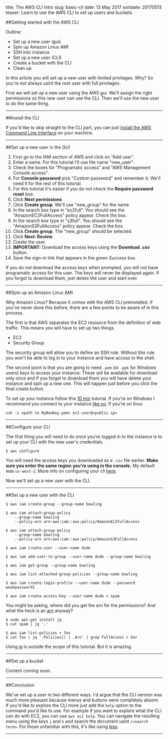 title: The AWS CLI Intro
slug: basic-cli
date: 13 May 2017
sortdate: 20170513
teaser: Learn to use the AWS CLI to set up users and buckets.

##Getting started with the AWS CLI

Outline:

* Set up a new user (gui)
* Spin up Amazon Linux AMI
* SSH into instance
* Set up a new user (CLI)
* Create a bucket with the CLI
* Clean up

In this article you will set up a new user with limited privilages. Why? So you're not always usint the root user with full privilages.

First we will set up a new user using the AWS gui. We'll assign the right permissions so this new user can use the CLI. Then we'll use the new user to do the same thing.

---

##Install the CLI

If you'd like to skip straight to the CLI part, you can just [install the AWS Command Line Interface][1] on your machine.

---

##Set up a new user in the GUI

1. First go to the IAM section of AWS and click on "Add user".
2. Enter a name. For this tutorial I'll use the name "new_user".
3. Check the boxes for "Programatic access" and "AWS Management Console access".
4. For **Console password** pick "Custom password" and remember it. We'll need it for the rest of this tutorial.
5. For this tutorial it's easier if you do not check the **Require password reset** box.
6. Click **Next permissions**
7. Click **Create group**. We'll use "new_group" for the name.
8. In the search box type in "ec2full". You should see the "AmazonEC2FullAccess" policy appear. Check the box.
9. In the search box type in "s3full". You should see the "AmazonS3FullAccess" policy appear. Check the box.
10. Click **Create group**. The "new_group" should be selected.
11. Click **Next: Review**
12. Create the user.
13. **IMPORTANT:** Download the access keys using the **Download .csv** button.
14. Save the sign-in link that appears in the green *Success* box.

If you do not download the access keys when prompted, you will not have programatic access for this user. The keys will never be displayed again. If you forgot to download them, just delete the user and start over.

---

##Spin up an Amazon Linux AMI

Why Amazon Linux? Because it comes with the AWS CLI preinstalled. If you've never done this before, there are a few points to be aware of in this process.

The first is that AWS separates the EC2 resource from the definition of web traffic. This means you will have to set up two things

* EC2
* Security Group

The security group will allow you to define an SSH rule. Without this rule you won't be able to log in to your instance and have access to the shell.

The second point is that you are going to need `.pem` (or `.ppk` for Windows users) keys to access your instance. These will be available for download only once and if you forget to download them you will have delete your instance and spin up a new one. This will happen just before you click the final create button.

To set up your instance follow this [10 min][2] tutorial. If you're on Windows I recommend you connect to your instance [like so][3]. If you're on linux

    ssh -i <path to MyNewKey.pem> ec2-user@<public ip>

---

##Configure your CLI

The first thing you will need to do once you're logged in to the instance is to set up your CLI with the new user's credentials.

    $ aws configure

You will need the access keys you downloaded as a `.csv` file earlier. **Make sure you enter the same region you're using in the console.** My default was `us-west-2`. More info on configuring your cli [here][4].

Now we'll set up a new user with the CLI.

---

##Set up a new user with the CLI

    $ aws iam create-group --group-name bowling

    $ aws iam attach-group-policy
        --group-name bowling
        --policy-arn arn:aws:iam::aws:policy/AmazonEC2FullAccess

    $ aws iam attach-group-policy
        --group-name bowling
        --policy-arn arn:aws:iam::aws:policy/AmazonS3FullAccess

    $ aws iam create-user --user-name dude

    $ aws iam add-user-to-group --user-name dude --group-name bowling

    $ aws iam get-group --group-name bowling

    $ aws iam list-attached-group-policies --group-name bowling

    $ aws iam create-login-profile --user-name dude --password weakpassword1

    $ aws iam create-access-key --user-name dude > spam

You might be asking, where did you get the arn for the permissions? And what the heck is an [arn][5] anyway?

    $ sudo apt-get install jq
    $ cat spam | jq '.'

    $ aws iam list-policies > foo
    $ cat foo | jq '.Policies[] | .Arn' | grep FullAccess > bar

Using [jq][6] is outside the scope of this tutorial. But it is amazing.

---

##Set up a bucket

Content coming soon.

---

##Conclusion

We've set up a user in two different ways. I'd argue that the CLI version was much more pleasant because menus and buttons were completely absent. If you'd like to explore the CLI more just add the `help` option to the command you'd like to use. For example if you want to explore what the CLI can do with EC2, you can use `aws ec2 help`. You can navigate the resulting menu using the keys `j` and `k` and search the document usint `/<search term>`. For those unfamiliar with this, it's like using [less][7].

---

[1]: http://docs.aws.amazon.com/cli/latest/userguide/installing.html "Installation instructions"
[2]: https://aws.amazon.com/getting-started/tutorials/launch-a-virtual-machine/
[3]: http://docs.aws.amazon.com/AWSEC2/latest/UserGuide/putty.html
[4]: http://docs.aws.amazon.com/cli/latest/userguide/cli-chap-getting-started.html
[5]: http://docs.aws.amazon.com/general/latest/gr/aws-arns-and-namespaces.html
[6]: https://stedolan.github.io/jq/ "sed for json"
[7]: https://linux.die.net/man/1/less
